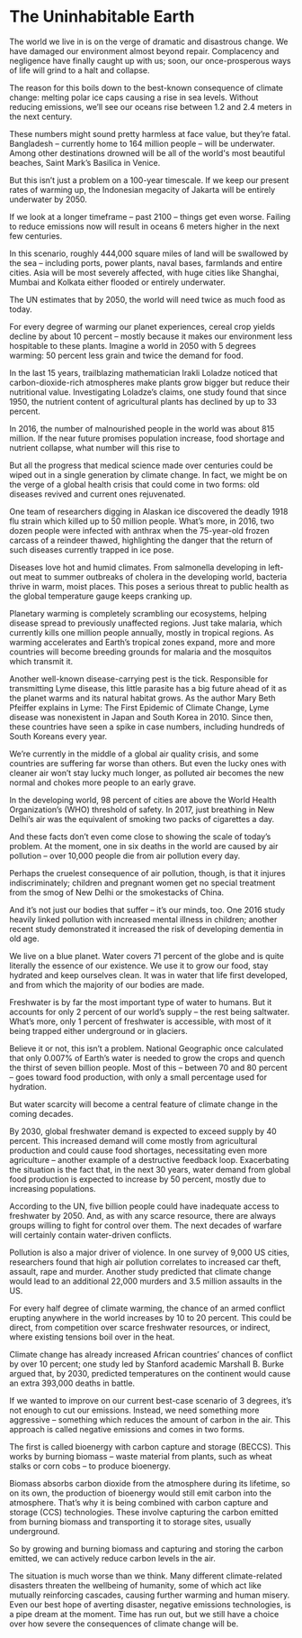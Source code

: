 # The Uninhabitable Earth

The world we live in is on the verge of dramatic and disastrous change. We have damaged our environment almost beyond repair. Complacency and negligence have finally caught up with us; soon, our once-prosperous ways of life will grind to a halt and collapse.

The reason for this boils down to the best-known consequence of climate change: melting polar ice caps causing a rise in sea levels. Without reducing emissions, we’ll see our oceans rise between 1.2 and 2.4 meters in the next century.

These numbers might sound pretty harmless at face value, but they’re fatal. Bangladesh – currently home to 164 million people – will be underwater. Among other destinations drowned will be all of the world's most beautiful beaches, Saint Mark’s Basilica in Venice.

But this isn’t just a problem on a 100-year timescale. If we keep our present rates of warming up, the Indonesian megacity of Jakarta will be entirely underwater by 2050.

If we look at a longer timeframe – past 2100 – things get even worse. Failing to reduce emissions now will result in oceans 6 meters higher in the next few centuries.

In this scenario, roughly 444,000 square miles of land will be swallowed by the sea – including ports, power plants, naval bases, farmlands and entire cities. Asia will be most severely affected, with huge cities like Shanghai, Mumbai and Kolkata either flooded or entirely underwater.

The UN estimates that by 2050, the world will need twice as much food as today.

For every degree of warming our planet experiences, cereal crop yields decline by about 10 percent – mostly because it makes our environment less hospitable to these plants. Imagine a world in 2050 with 5 degrees warming: 50 percent less grain and twice the demand for food.

In the last 15 years, trailblazing mathematician Irakli Loladze noticed that carbon-dioxide-rich atmospheres make plants grow bigger but reduce their nutritional value. Investigating Loladze’s claims, one study found that since 1950, the nutrient content of agricultural plants has declined by up to 33 percent.

In 2016, the number of malnourished people in the world was about 815 million. If the near future promises population increase, food shortage and nutrient collapse, what number will this rise to

But all the progress that medical science made over centuries could be wiped out in a single generation by climate change. In fact, we might be on the verge of a global health crisis that could come in two forms: old diseases revived and current ones rejuvenated.

One team of researchers digging in Alaskan ice discovered the deadly 1918 flu strain which killed up to 50 million people. What’s more, in 2016, two dozen people were infected with anthrax when the 75-year-old frozen carcass of a reindeer thawed, highlighting the danger that the return of such diseases currently trapped in ice pose.

Diseases love hot and humid climates. From salmonella developing in left-out meat to summer outbreaks of cholera in the developing world, bacteria thrive in warm, moist places. This poses a serious threat to public health as the global temperature gauge keeps cranking up.

Planetary warming is completely scrambling our ecosystems, helping disease spread to previously unaffected regions. Just take malaria, which currently kills one million people annually, mostly in tropical regions. As warming accelerates and Earth’s tropical zones expand, more and more countries will become breeding grounds for malaria and the mosquitos which transmit it.

Another well-known disease-carrying pest is the tick. Responsible for transmitting Lyme disease, this little parasite has a big future ahead of it as the planet warms and its natural habitat grows. As the author Mary Beth Pfeiffer explains in Lyme: The First Epidemic of Climate Change, Lyme disease was nonexistent in Japan and South Korea in 2010. Since then, these countries have seen a spike in case numbers, including hundreds of South Koreans every year.

We’re currently in the middle of a global air quality crisis, and some countries are suffering far worse than others. But even the lucky ones with cleaner air won’t stay lucky much longer, as polluted air becomes the new normal and chokes more people to an early grave.

In the developing world, 98 percent of cities are above the World Health Organization’s (WHO) threshold of safety. In 2017, just breathing in New Delhi’s air was the equivalent of smoking two packs of cigarettes a day.

And these facts don’t even come close to showing the scale of today’s problem. At the moment, one in six deaths in the world are caused by air pollution – over 10,000 people die from air pollution every day.

Perhaps the cruelest consequence of air pollution, though, is that it injures indiscriminately; children and pregnant women get no special treatment from the smog of New Delhi or the smokestacks of China.

And it’s not just our bodies that suffer – it’s our minds, too. One 2016 study heavily linked pollution with increased mental illness in children; another recent study demonstrated it increased the risk of developing dementia in old age.

We live on a blue planet. Water covers 71 percent of the globe and is quite literally the essence of our existence. We use it to grow our food, stay hydrated and keep ourselves clean. It was in water that life first developed, and from which the majority of our bodies are made.

Freshwater is by far the most important type of water to humans. But it accounts for only 2 percent of our world’s supply – the rest being saltwater. What’s more, only 1 percent of freshwater is accessible, with most of it being trapped either underground or in glaciers.

Believe it or not, this isn’t a problem. National Geographic once calculated that only 0.007% of Earth’s water is needed to grow the crops and quench the thirst of seven billion people. Most of this – between 70 and 80 percent – goes toward food production, with only a small percentage used for hydration.

But water scarcity will become a central feature of climate change in the coming decades.

By 2030, global freshwater demand is expected to exceed supply by 40 percent. This increased demand will come mostly from agricultural production and could cause food shortages, necessitating even more agriculture – another example of a destructive feedback loop. Exacerbating the situation is the fact that, in the next 30 years, water demand from global food production is expected to increase by 50 percent, mostly due to increasing populations.

According to the UN, five billion people could have inadequate access to freshwater by 2050. And, as with any scarce resource, there are always groups willing to fight for control over them. The next decades of warfare will certainly contain water-driven conflicts.

Pollution is also a major driver of violence. In one survey of 9,000 US cities, researchers found that high air pollution correlates to increased car theft, assault, rape and murder. Another study predicted that climate change would lead to an additional 22,000 murders and 3.5 million assaults in the US.

For every half degree of climate warming, the chance of an armed conflict erupting anywhere in the world increases by 10 to 20 percent. This could be direct, from competition over scarce freshwater resources, or indirect, where existing tensions boil over in the heat.

Climate change has already increased African countries’ chances of conflict by over 10 percent; one study led by Stanford academic Marshall B. Burke argued that, by 2030, predicted temperatures on the continent would cause an extra 393,000 deaths in battle.

If we wanted to improve on our current best-case scenario of 3 degrees, it’s not enough to cut our emissions. Instead, we need something more aggressive – something which reduces the amount of carbon in the air. This approach is called negative emissions and comes in two forms.

The first is called bioenergy with carbon capture and storage (BECCS). This works by burning biomass – waste material from plants, such as wheat stalks or corn cobs – to produce bioenergy.

Biomass absorbs carbon dioxide from the atmosphere during its lifetime, so on its own, the production of bioenergy would still emit carbon into the atmosphere. That’s why it is being combined with carbon capture and storage (CCS) technologies. These involve capturing the carbon emitted from burning biomass and transporting it to storage sites, usually underground.

So by growing and burning biomass and capturing and storing the carbon emitted, we can actively reduce carbon levels in the air.

The situation is much worse than we think. Many different climate-related disasters threaten the wellbeing of humanity, some of which act like mutually reinforcing cascades, causing further warming and human misery. Even our best hope of averting disaster, negative emissions technologies, is a pipe dream at the moment. Time has run out, but we still have a choice over how severe the consequences of climate change will be.


